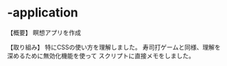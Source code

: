 # -application

【概要】
瞑想アプリを作成

【取り組み】
特にCSSの使い方を理解しました。
寿司打ゲームと同様、理解を深めるために無効化機能を使って
スクリプトに直接メモをしました。
